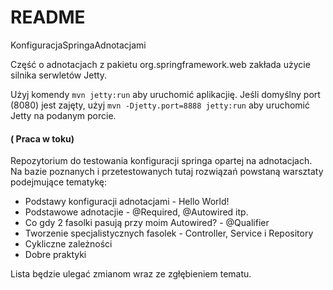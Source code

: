 # README
KonfiguracjaSpringaAdnotacjami

Część o adnotacjach z pakietu org.springframework.web zakłada użycie silnika serwletów Jetty.

Użyj komendy `mvn jetty:run` aby uruchomić aplikacjię.
Jeśli domyślny port (8080) jest zajęty, użyj `mvn -Djetty.port=8888 jetty:run` aby uruchomić Jetty na podanym porcie.

#### ( Praca w toku) 
Repozytorium do testowania konfiguracji springa opartej na adnotacjach. Na bazie poznanych i przetestowanych tutaj rozwiązań powstaną warsztaty podejmujące tematykę:

- Podstawy konfiguracji adnotacjami - Hello World!
- Podstawowe adnotacjie - @Required, @Autowired itp.
- Co gdy 2 fasolki pasują przy moim Autowired? - @Qualifier
- Tworzenie specjalistycznych fasolek - Controller, Service i Repository
- Cykliczne zależności
- Dobre praktyki

Lista będzie ulegać zmianom wraz ze zgłębieniem tematu.